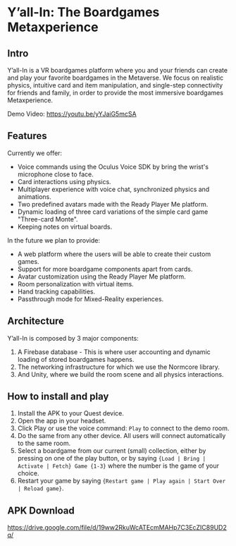 # Y’all-In: The Boardgames Metaxperience

## Intro

Y’all-In is a VR boardgames platform where you and your friends can create and play your favorite boardgames in the Metaverse. We focus on realistic physics, intuitive card and item manipulation, and single-step connectivity for friends and family, in order to provide the most immersive boardgames Metaxperience.

Demo Video: https://youtu.be/yYJaiG5mcSA

## Features

Currently we offer:

- Voice commands using the Oculus Voice SDK by bring the wrist's microphone close to face.
- Card interactions using physics.
- Multiplayer experience with voice chat, synchronized physics and animations.
- Two predefined avatars made with the Ready Player Me platform.
- Dynamic loading of three card variations of the simple card game "Three-card Monte".
- Keeping notes on virtual boards.

In the future we plan to provide:

- A web platform where the users will be able to create their custom games.
- Support for more boardgame components apart from cards.
- Avatar customization using the Ready Player Me platform.
- Room personalization with virtual items.
- Hand tracking capabilities.
- Passthrough mode for Mixed-Reality experiences.

## Architecture

Y’all-In is composed by 3 major components:

1. A Firebase database - This is where user accounting and dynamic loading of stored boardgames happens.
2. The networking infrastructure for which we use the Normcore library.
3. And Unity, where we build the room scene and all physics interactions.

## How to install and play

1. Install the APK to your Quest device.
2. Open the app in your headset.
3. Click Play or use the voice command: `Play` to connect to the demo room.
4. Do the same from any other device. All users will connect automatically to the same room.
5. Select a boardgame from our current (small) collection, either by pressing on one of the play button, or by saying `{Load | Bring | Activate | Fetch} Game {1-3}` where the number is the game of your choice.
6. Restart your game by saying `{Restart game | Play again | Start Over | Reload game}`.

## APK Download
https://drive.google.com/file/d/19ww2RkuWcATEcmMAHp7C3EcZIC89UD2q/
